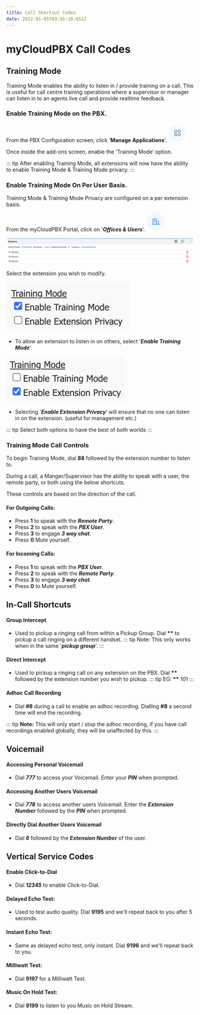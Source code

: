 ```yaml
---
title: Call Shortcut Codes
date: 2022-01-05T03:55:10.651Z
---
```

# myCloudPBX Call Codes

## Training Mode

Training Mode enables the ability to listen in / provide training on a call. This is useful for call centre training operations where a supervisor or manager can listen in to an agents live call and provide realtime feedback.


### Enable Training Mode on the PBX.

From the PBX Configuration screen, click ‘**Manage Applications**’. <img src="../../images/applications_icon.png" alt="applications icon" title="applications icon" height="50px"/>


Once inside the add-ons screen, enable the 'Training Mode‘ option.


::: tip
After enabling Training Mode, all extensions will now have the ability to enable Training Mode & Training Mode privacy.
:::

### Enable Training Mode On Per User Basis.

Training Mode & Training Mode Privacy are configured on a per extension basis.


From the myCloudPBX Portal, click on '**_Offices & Users_**‘.  <img src="../../images/icon_officesandusers.png" alt="offices & users icon" title="offices & users icon" height="50px"/>

<img src="../../images/office_and_users_list.png" alt="offices and users" title="offices and users"/>

Select the extension you wish to modify.

![](../../images/trainingmode.png)

* To allow an extension to listen in on others, select '**_Enable Training Mode_**'.

![](../../images/trainingmode_privacy.png)


* Selecting '_**Enable Extension Privacy**_‘ will ensure that no one can listen in on the extension. (useful for management etc.)

::: tip
Select both options to have the best of both worlds
:::


### Training Mode Call Controls

To begin Training Mode, dial **88** followed by the extension number to listen to.


During a call, a Manger/Supervisor has the ability to speak with a user, the remote party, or both using the below shortcuts.

These controls are based on the direction of the call.

#### **For Outgoing Calls:**
* Press **1** to speak with the _**Remote Party**_.
* Press **2** to speak with the _**PBX User**_.
* Press **3** to engage _**3 way chat**_.
* Press **0** Mute yourself.

#### **For Incoming Calls:**
* Press **1** to speak with the _**PBX User**_.
* Press **2** to speak with the _**Remote Party**_.
* Press **3** to engage _**3 way chat**_.
* Press **0** to Mute yourself.








## In-Call Shortcuts

#### Group Intercept

* Used to pickup a ringing call from within a Pickup Group. Dial **\*\*** to pickup a call ringing on a different handset.
  ::: tip 
  Note: This only works when in the same '_**pickup group**_'.
  ::: 

#### Direct Intercept

* Used to pickup a ringing call on any extension on the PBX. Dial **\*\*** followed by the extension number you wish to pickup.
  ::: tip
  EG: **\*\*** 101
  :::

#### Adhoc Call Recording

* Dial **#8** during a call to enable an adhoc recording. Dialling **#8** a second time will end the recording.

::: tip
**Note:** This will only start / stop the adhoc recording, if you have call recordings enabled globally, they will be unaffected by this.
:::

## Voicemail

#### Accessing Personal Voicemail

* Dial _**777**_ to access your Voicemail. Enter your _**PIN**_ when prompted.

#### Accessing Another Users Voicemail

* Dial _**778**_ to access another users Voicemail. Enter the _**Extension Number**_ followed by the _**PIN**_ when prompted.

#### Directly Dial Another Users Voicemail

* Dial _**6**_ followed by the _**Extension Number**_ of the user.

## Vertical Service Codes

#### Enable Click-to-Dial

* Dial _**12345**_ to enable Click-to-Dial.

#### **Delayed Echo Test:**

* Used to test audio quality. Dial **9195** and we'll repeat back to you after 5 seconds.

#### **Instant Echo Test:**

* Same as delayed echo test,  only instant. Dial **9196** and we'll repeat back to you.

#### Milliwatt Test:

* Dial **9197** for a Milliwatt Test.

#### Music On Hold Test:

* Dial **9199** to listen to you Music on Hold Stream.
